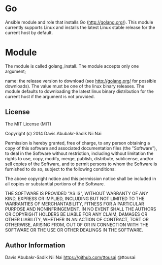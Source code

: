 Go
========

Ansible module and role that installs Go (http://golang.org/). This module currently supports Linux and installs the latest Linux stable release for the current host by default.

Module
======

The module is called golang_install. The module accepts only one argument;

name: the release version to download (see http://golang.org/ for possible downloads). The value must be one of the linux binary releases. The module defaults to downloading the latest linux binary distribution for the current host if the argument is not provided.

License
-------

The MIT License (MIT)

Copyright (c) 2014 Davis Abubakr-Sadik Nii Nai

Permission is hereby granted, free of charge, to any person obtaining a copy of this software and associated documentation files (the "Software"), to deal in the Software without restriction, including without limitation the rights to use, copy, modify, merge, publish, distribute, sublicense, and/or sell copies of the Software, and to permit persons to whom the Software is furnished to do so, subject to the following conditions:

The above copyright notice and this permission notice shall be included in all copies or substantial portions of the Software.

THE SOFTWARE IS PROVIDED "AS IS", WITHOUT WARRANTY OF ANY KIND, EXPRESS OR IMPLIED, INCLUDING BUT NOT LIMITED TO THE WARRANTIES OF MERCHANTABILITY, FITNESS FOR A PARTICULAR PURPOSE AND NONINFRINGEMENT. IN NO EVENT SHALL THE AUTHORS OR COPYRIGHT HOLDERS BE LIABLE FOR ANY CLAIM, DAMAGES OR OTHER LIABILITY, WHETHER IN AN ACTION OF CONTRACT, TORT OR OTHERWISE, ARISING FROM, OUT OF OR IN CONNECTION WITH THE SOFTWARE OR THE USE OR OTHER DEALINGS IN THE SOFTWARE.

Author Information
------------------

Davis Abubakr-Sadik Nii Nai
https://github.com/ttousai
@ttousai

